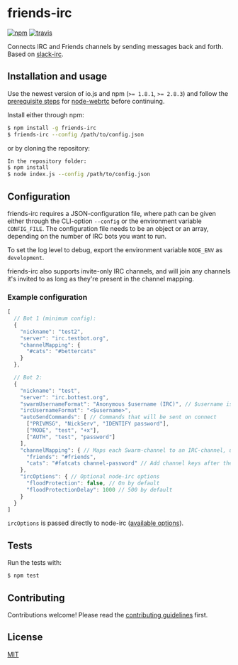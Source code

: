 # friends-irc

[![npm][npm-image]][npm-url]
[![travis][travis-image]][travis-url]

[npm-image]: https://img.shields.io/npm/v/friends-irc.svg?style=flat-square
[npm-url]: https://www.npmjs.com/package/friends-irc
[travis-image]: https://img.shields.io/travis/moose-team/friends-irc/master.svg?style=flat-square
[travis-url]: https://travis-ci.org/moose-team/friends-irc

Connects IRC and Friends channels by sending messages back and forth.
Based on [slack-irc](https://github.com/ekmartin/slack-irc).

## Installation and usage
Use the newest version of io.js and npm (`>= 1.8.1`, `>= 2.8.3`) and follow the [prerequisite steps](https://github.com/js-platform/node-webrtc#prerequisites)
for [node-webrtc](https://github.com/js-platform/node-webrtc) before continuing.

Install either through npm:
```bash
$ npm install -g friends-irc
$ friends-irc --config /path/to/config.json
```

or by cloning the repository:
```bash
In the repository folder:
$ npm install
$ node index.js --config /path/to/config.json
```

## Configuration
friends-irc requires a JSON-configuration file, where path can be given either through
the CLI-option `--config` or the environment variable `CONFIG_FILE`. The configuration
file needs to be an object or an array, depending on the number of IRC bots you want to run.

To set the log level to debug, export the environment variable `NODE_ENV` as `development`.

friends-irc also supports invite-only IRC channels, and will join any channels it's invited to
as long as they're present in the channel mapping.

### Example configuration
```js
[
  // Bot 1 (minimum config):
  {
    "nickname": "test2",
    "server": "irc.testbot.org",
    "channelMapping": {
      "#cats": "#bettercats"
    }
  },

  // Bot 2:
  {
    "nickname": "test",
    "server": "irc.bottest.org",
    "swarmUsernameFormat": "Anonymous $username (IRC)", // $username is replaced with the IRC user's username before posting to Friends
    "ircUsernameFormat": "<$username>",
    "autoSendCommands": [ // Commands that will be sent on connect
      ["PRIVMSG", "NickServ", "IDENTIFY password"],
      ["MODE", "test", "+x"],
      ["AUTH", "test", "password"]
    ],
    "channelMapping": { // Maps each Swarm-channel to an IRC-channel, used to direct messages to the correct place
      "friends": "#friends",
      "cats": "#fatcats channel-password" // Add channel keys after the channel name
    },
    "ircOptions": { // Optional node-irc options
      "floodProtection": false, // On by default
      "floodProtectionDelay": 1000 // 500 by default
    }
  }
]
```

`ircOptions` is passed directly to node-irc ([available options](http://node-irc.readthedocs.org/en/latest/API.html#irc.Client)).

## Tests
Run the tests with:
```bash
$ npm test
```

## Contributing
Contributions welcome! Please read the [contributing guidelines](CONTRIBUTING.md) first.

## License
[MIT](LICENSE)
